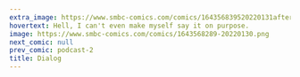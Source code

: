 ```yaml
---
extra_image: https://www.smbc-comics.com/comics/164356839520220131after.png
hovertext: Hell, I can't even make myself say it on purpose.
image: https://www.smbc-comics.com/comics/1643568289-20220130.png
next_comic: null
prev_comic: podcast-2
title: Dialog
---
```


